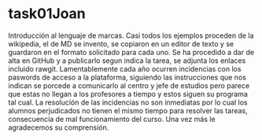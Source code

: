 # task01Joan
Introducción al lenguaje de marcas.
Casi todos los ejemplos proceden de la wikipedia, el de MD se invento, se copiaron en un editor de texto y se guardaron en el formato solicitado para cada uno.
Se ha procedido a dar de alta en GitHub y a publicarlo segun indica la tarea, se adjunta los enlaces incluido rawgit.
Lamentablemente cada año ocurren incidencias con los paswords de acceso a la plataforma, siguiendo las instrucciones que nos indican se porcede a comunicarlo al centro y jefe de estudios pero parece que estas no llegan a los profesores a tiempo y estos siguen su programa tal cual. La resolución de las incidencias no son inmediatas por lo cual los alumnos perjudicados no tienen el mismo tiempo para resolver las tareas, consecuencia de mal funcionamiento del curso. Una vez más le agradecemos su comprensión.
